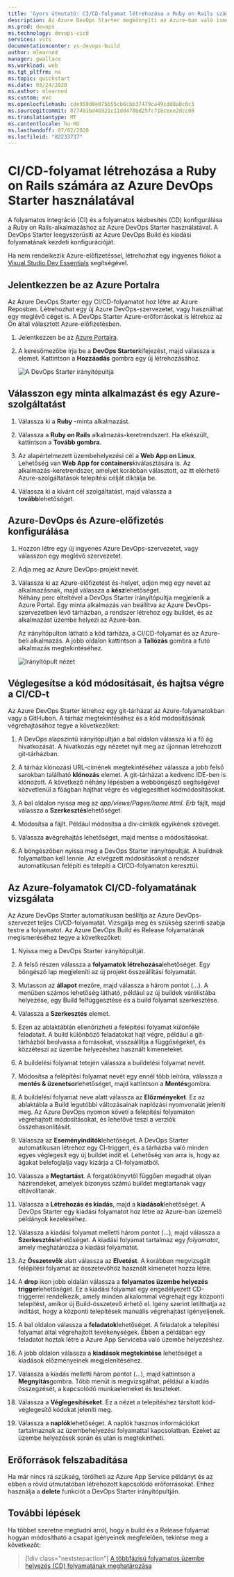 ```yaml
---
title: 'Gyors útmutató: CI/CD-folyamat létrehozása a Ruby on Rails számára az Azure DevOps Starter használatával'
description: Az Azure DevOps Starter megkönnyíti az Azure-ban való ismerkedést. Néhány gyors lépéssel elindíthat egy Ruby-webalkalmazást egy Azure-szolgáltatásban.
ms.prod: devops
ms.technology: devops-cicd
services: vsts
documentationcenter: vs-devops-build
author: mlearned
manager: gwallace
ms.workload: web
ms.tgt_pltfrm: na
ms.topic: quickstart
ms.date: 03/24/2020
ms.author: mlearned
ms.custom: mvc
ms.openlocfilehash: cde959d8e075b55cb6cbb37479ca49cdd8a8c0c1
ms.sourcegitcommit: 877491bd46921c11dd478bd25fc718ceee2dcc08
ms.translationtype: MT
ms.contentlocale: hu-HU
ms.lasthandoff: 07/02/2020
ms.locfileid: "82233737"
---
```

# <a name="create-a-cicd-pipeline-for-ruby-on-rails-by-using-azure-devops-starter"></a>CI/CD-folyamat létrehozása a Ruby on Rails számára az Azure DevOps Starter használatával

A folyamatos integráció (CI) és a folyamatos kézbesítés (CD) konfigurálása a Ruby on Rails-alkalmazáshoz az Azure DevOps Starter használatával. A DevOps Starter leegyszerűsíti az Azure DevOps Build és kiadási folyamatának kezdeti konfigurációját.

Ha nem rendelkezik Azure-előfizetéssel, létrehozhat egy ingyenes fiókot a [Visual Studio Dev Essentials](https://visualstudio.microsoft.com/dev-essentials/) segítségével.

## <a name="sign-in-to-the-azure-portal"></a>Jelentkezzen be az Azure Portalra

Az Azure DevOps Starter egy CI/CD-folyamatot hoz létre az Azure Reposben. Létrehozhat egy új Azure DevOps-szervezetet, vagy használhat egy meglévő céget is. A DevOps Starter Azure-erőforrásokat is létrehoz az Ön által választott Azure-előfizetésben.

1. Jelentkezzen be az [Azure Portalra](https://portal.azure.com).

1. A keresőmezőbe írja be a **DevOps Starter**kifejezést, majd válassza a elemet. Kattintson a **Hozzáadás** gombra egy új létrehozásához.

    ![A DevOps Starter irányítópultja](_img/azure-devops-starter-aks/search-devops-starter.png) 

## <a name="select-a-sample-app-and-azure-service"></a>Válasszon egy minta alkalmazást és egy Azure-szolgáltatást

1. Válassza ki a **Ruby** -minta alkalmazást.

1. Válassza a **Ruby on Rails** alkalmazás-keretrendszert. Ha elkészült, kattintson a **Tovább gombra**.

1. Az alapértelmezett üzembehelyezési cél a **Web App on Linux**.  Lehetőség van **Web App for containers**kiválasztására is. Az alkalmazás-keretrendszer, amelyet korábban választott, az itt elérhető Azure-szolgáltatások telepítési célját diktálja be. 
    
1. Válassza ki a kívánt cél szolgáltatást, majd válassza a **tovább**lehetőséget.

## <a name="configure-azure-devops-and-an-azure-subscription"></a>Azure-DevOps és Azure-előfizetés konfigurálása 

1. Hozzon létre egy új ingyenes Azure DevOps-szervezetet, vagy válasszon egy meglévő szervezetet. 

1. Adja meg az Azure DevOps-projekt nevét. 

1. Válassza ki az Azure-előfizetést és-helyet, adjon meg egy nevet az alkalmazásnak, majd válassza a **kész**lehetőséget.  
    Néhány perc elteltével a DevOps Starter irányítópultja megjelenik a Azure Portal. Egy minta alkalmazás van beállítva az Azure DevOps-szervezetben lévő tárházban, a rendszer létrehoz egy buildet, és az alkalmazást üzembe helyezi az Azure-ban. 
    
    Az irányítópulton látható a kód tárháza, a CI/CD-folyamat és az Azure-beli alkalmazás. A jobb oldalon kattintson a **Tallózás** gombra a futó alkalmazás megtekintéséhez.

    ![Irányítópult nézet](_img/azure-devops-project-go/dashboardnopreview.png) 

## <a name="commit-your-code-changes-and-execute-the-cicd"></a>Véglegesítse a kód módosításait, és hajtsa végre a CI/CD-t

Az Azure DevOps Starter létrehoz egy git-tárházat az Azure-folyamatokban vagy a GitHubon. A tárház megtekintéséhez és a kód módosításának végrehajtásához tegye a következőket:

1. A DevOps alapszintű irányítópultján a bal oldalon válassza ki a fő ág hivatkozását. A hivatkozás egy nézetet nyit meg az újonnan létrehozott git-tárházban.

1. A tárház klónozási URL-címének megtekintéséhez válassza a jobb felső sarokban található **klónozás** elemet. A git-tárházat a kedvenc IDE-ben is klónozott. A következő néhány lépésben a webböngésző segítségével közvetlenül a főágban hajthat végre és véglegesíthet kódmódosításokat.

1. A bal oldalon nyissa meg az *app/views/Pages/home.html. Erb* fájlt, majd válassza a **Szerkesztés**lehetőséget.

1. Módosítsa a fájlt. Például módosítsa a div-címkék egyikének szövegét.

1. Válassza **a**végrehajtás lehetőséget, majd mentse a módosításokat.

1. A böngészőben nyissa meg a DevOps Starter irányítópultját. A buildnek folyamatban kell lennie. Az elvégzett módosításokat a rendszer automatikusan felépíti és telepíti a CI/CD-folyamaton keresztül.

## <a name="examine-the-azure-pipelines-cicd-pipeline"></a>Az Azure-folyamatok CI/CD-folyamatának vizsgálata

Az Azure DevOps Starter automatikusan beállítja az Azure DevOps-szervezet teljes CI/CD-folyamatát. Vizsgálja meg és szükség szerinti szabja testre a folyamatot. Az Azure DevOps Build és Release folyamatának megismeréséhez tegye a következőket:

1. Nyissa meg a DevOps Starter irányítópultját.

1. A felső részen válassza a **folyamatok létrehozása**lehetőséget. Egy böngésző lap megjeleníti az új projekt összeállítási folyamatát.

1. Mutasson az **állapot** mezőre, majd válassza a három pontot (...). A menüben számos lehetőség látható, például az új buildek várólistába helyezése, egy Build felfüggesztése és a build folyamat szerkesztése.

1. Válassza a **Szerkesztés** elemet.

1. Ezen az ablaktáblán ellenőrizheti a felépítési folyamat különféle feladatait. A build különböző feladatokat hajt végre, például a git-tárházból beolvassa a forrásokat, visszaállítja a függőségeket, és közzéteszi az üzembe helyezéshez használt kimeneteket.

1. A buildelési folyamat tetején válassza a buildelési folyamat nevét.

1. Módosítsa a felépítési folyamat nevét egy ennél több leíróra, válassza a **mentés & üzenetsor**lehetőséget, majd kattintson a **Mentés**gombra.

1. A buildelési folyamat neve alatt válassza az **Előzményeket**. Ez az ablaktábla a Build legutóbbi változásainak naplózási nyomvonalát jeleníti meg. Az Azure DevOps nyomon követi a felépítési folyamaton végrehajtott módosításokat, és lehetővé teszi a verziók összehasonlítását.

1. Válassza az **Eseményindítók**lehetőséget.  A DevOps Starter automatikusan létrehoz egy CI-triggert, és a tárházba való minden egyes véglegesít egy új buildet indít el. Lehetőség van arra is, hogy az ágakat belefoglalja vagy kizárja a CI-folyamatból.

1. Válassza a **Megtartást**. A forgatókönyvtől függően megadhat olyan házirendeket, amelyek bizonyos számú buildet megtartanak vagy eltávolítanak.

1. Válassza a **Létrehozás és kiadás**, majd a **kiadások**lehetőséget.  A DevOps Starter egy kiadási folyamatot hoz létre az Azure-ban üzemelő példányok kezeléséhez.

1. Válassza a kiadási folyamat melletti három pontot (...), majd válassza a **Szerkesztés**lehetőséget. A kiadási folyamat tartalmaz egy *folyamatot*, amely meghatározza a kiadási folyamatot.

1. Az **Összetevők** alatt válassza az **Elvetést**. A korábban megvizsgált felépítési folyamat az összetevőhöz használt kimenetet hozza létre. 

1. A **drop** ikon jobb oldalán válassza a **folyamatos üzembe helyezés trigger**lehetőséget. Ez a kiadási folyamat egy engedélyezett CD-triggerrel rendelkezik, amely minden alkalommal végrehajt egy központi telepítést, amikor új Build-összetevő érhető el. Igény szerint letilthatja az indítást, hogy a központi telepítések manuális végrehajtást igényeljenek. 

1. A bal oldalon válassza a **feladatok**lehetőséget. A feladatok a telepítési folyamat által végrehajtott tevékenységek. Ebben a példában egy feladatot hoztak létre a Azure App Serviceba való üzembe helyezéshez.

1. A jobb oldalon válassza a **kiadások megtekintése** lehetőséget a kiadások előzményeinek megjelenítéséhez.

1. Válassza a kiadás melletti három pontot (...), majd kattintson a **Megnyitás**gombra. Több menüt is megvizsgálhat, például a kiadás összegzését, a kapcsolódó munkaelemeket és teszteket.

1. Válassza a **Véglegesítéseket**. Ez a nézet a telepítéshez társított kód-véglegesítő kódokat jeleníti meg. 

1. Válassza a **naplók**lehetőséget. A naplók hasznos információkat tartalmaznak az üzembehelyezési folyamattal kapcsolatban. Ezeket az üzembe helyezések során és után is megtekintheti.

## <a name="clean-up-resources"></a>Erőforrások felszabadítása

Ha már nincs rá szükség, törölheti az Azure App Service példányt és az ebben a rövid útmutatóban létrehozott kapcsolódó erőforrásokat. Ehhez használja a **delete** funkciót a DevOps Starter irányítópultján.

## <a name="next-steps"></a>További lépések

Ha többet szeretne megtudni arról, hogy a build és a Release folyamat hogyan módosítható a csapat igényeinek megfelelően, tekintse meg a következőt:

> [!div class="nextstepaction"]
> [A többfázisú folyamatos üzembe helyezés (CD) folyamatának meghatározása](https://docs.microsoft.com/azure/devops/pipelines/release/define-multistage-release-process?view=vsts)
